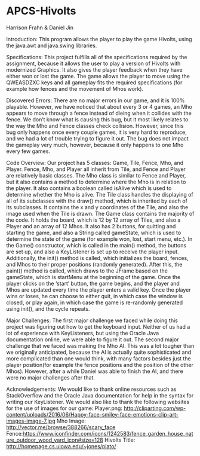 # APCS-Hivolts
Harrison Frahn & Daniel Jin

Introduction:
    This program allows the player to play the game Hivolts, using the java.awt and java.swing libraries.

Specifications:
    This project fulfills all of the specifications required by the assignment, because it allows the user to play a version of Hivolts with modernized Graphics. It also gives the player feedback when they have either won or lost the game. The game allows the player to move using the QWEASDZXC keys and all gameplay fits the required specifications (for example how fences and the movement of Mhos work).

Discovered Errors:
    There are no major errors in our game, and it is 100% playable. However, we have noticed that about every 3 or 4 games, an Mho appears to move through a fence instead of dieing when it collides with the fence. We don’t know what is causing this bug, but it most likely relates to the way the Mho and Fence classes check collision. However, since this bug only happens once every couple games, it is very hard to reproduce, and we had a lot of trouble trying to figure it out. The bug does not impact the gameplay very much, however, because it only happens to one Mho every few games.

Code Overview:
    Our project has 5 classes: Game, Tile, Fence, Mho, and Player. Fence, Mho, and Player all inherit from Tile, and Fence and Player are relatively basic classes. The Mho class is similar to Fence and Player, but it also contains a method to determine where the Mho is in relation to the player. It also contains a boolean called isAlive which is used to determine whether the Mho is alive. The Tile class handles the displaying of all of its subclasses with the draw() method, which is inherited by each of its subclasses. It contains the x and y coordinates of the Tile, and also the image used when the Tile is drawn. 
    The Game class contains the majority of the code. It holds the board, which is 12 by 12 array of Tiles, and also a Player and an array of 12 Mhos. It also has 2 buttons, for quitting and starting the game, and also a String called gameState, which is used to determine the state of the game (for example won, lost, start menu, etc.). In the Game() constructor, which is called in the main() method, the buttons are set up, and also a KeyListener is set up to receive the player input.  Additionally, the init() method is called, which initializes the board, fences, and Mhos to their proper positions (randomly generated). After this, the paint() method is called, which draws to the JFrame based on the gameState, which is startMenu at the beginning of the game. Once the player clicks on the ‘start’ button, the game begins, and the player and Mhos are updated every time the player enters a valid key. Once the player wins or loses, he can choose to either quit, in which case the window is closed, or play again, in which case the game is re-randomly generated using init(), and the cycle repeats.

Major Challenges:
    The first major challenge we faced while doing this project was figuring out how to get the keyboard input. Neither of us had a lot of experience with KeyListeners, but using the Oracle Java documentation online, we were able to figure it out. The second major challenge that we faced was making the Mho AI. This was a lot tougher than we originally anticipated, because the AI is actually quite sophisticated and more complicated than one would think, with many factors besides just the player position(for example the fence positions and the position of the other Mhos). However, after a while Daniel was able to finish the AI, and there were no major challenges after that. 

Acknowledgements:
    We would like to thank online resources such as StackOverflow and the Oracle Java documentation for help in the syntax for writing our KeyListener.  We would also like to thank the following websites for the use of images for our game:
Player.png: http://cliparting.com/wp-content/uploads/2016/06/Happy-face-smiley-face-emotions-clip-art-images-image-7.jpg
Mho Image: http://vector.me/browse/388266/scary_face
Fence:https://www.iconfinder.com/icons/1242583/fence_garden_house_nature_outdoor_wood_yard_icon#size=128
Hivolts Title: http://homepage.cs.uiowa.edu/~jones/plato/


